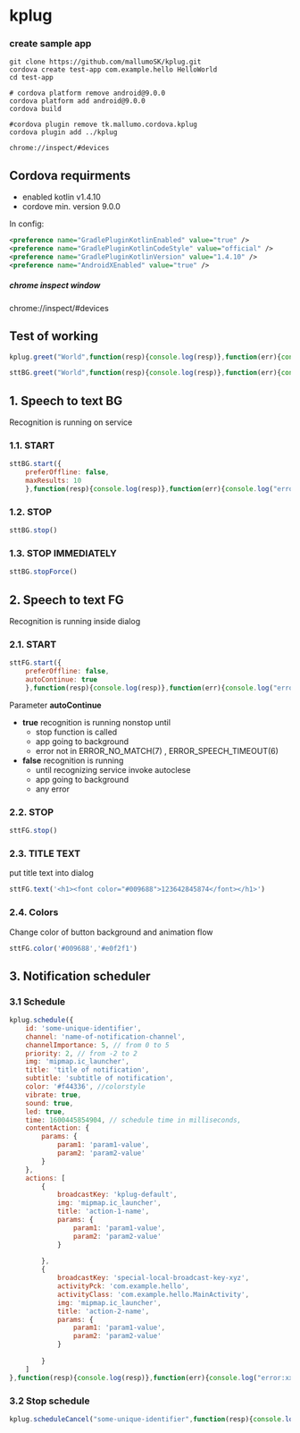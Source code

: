 # kplug

### create sample app
```shell script
git clone https://github.com/mallumoSK/kplug.git
cordova create test-app com.example.hello HelloWorld
cd test-app

# cordova platform remove android@9.0.0
cordova platform add android@9.0.0
cordova build

#cordova plugin remove tk.mallumo.cordova.kplug
cordova plugin add ../kplug

chrome://inspect/#devices
```

## Cordova requirments
* enabled kotlin v1.4.10
* cordove min. version 9.0.0

In config:
```xml
<preference name="GradlePluginKotlinEnabled" value="true" />
<preference name="GradlePluginKotlinCodeStyle" value="official" />
<preference name="GradlePluginKotlinVersion" value="1.4.10" />
<preference name="AndroidXEnabled" value="true" />
```

##### chrome inspect window 
chrome://inspect/#devices

## Test of working
```js
kplug.greet("World",function(resp){console.log(resp)},function(err){console.log("error:xxx ->" + err)})

sttBG.greet("World",function(resp){console.log(resp)},function(err){console.log("error:xxx ->" + err)})
```

## 1. Speech to text BG
Recognition is running on service
### 1.1. START
```js
sttBG.start({
	preferOffline: false,
	maxResults: 10	
	},function(resp){console.log(resp)},function(err){console.log("error:xxx ->" + err)})
```
### 1.2. STOP
```js
sttBG.stop()
```
### 1.3. STOP IMMEDIATELY
```js
sttBG.stopForce()
```

## 2. Speech to text FG
Recognition is running inside dialog
### 2.1. START
```js
sttFG.start({
	preferOffline: false,
	autoContinue: true	
	},function(resp){console.log(resp)},function(err){console.log("error:xxx ->" + err)})
```
Parameter **autoContinue** 
* **true** recognition is running nonstop until 
	* stop function is called 
	* app going to background 
	* error not in ERROR_NO_MATCH(7) , ERROR_SPEECH_TIMEOUT(6)
* **false** recognition is running 
	* until recognizing service invoke autoclese
	* app going to background 
	* any error


### 2.2. STOP
```js
sttFG.stop()
```
### 2.3. TITLE TEXT
put title text into dialog 
```js
sttFG.text('<h1><font color="#009688">123642845874</font></h1>')
```

### 2.4. Colors
Change color of button background and animation flow
```js
sttFG.color('#009688','#e0f2f1')
```
## 3. Notification scheduler
### 3.1 Schedule
```js
kplug.schedule({
	id: 'some-unique-identifier',
	channel: 'name-of-notification-channel',
	channelImportance: 5, // from 0 to 5 
	priority: 2, // from -2 to 2
	img: 'mipmap.ic_launcher',
	title: 'title of notification',
	subtitle: 'subtitle of notification',
	color: '#f44336', //colorstyle
	vibrate: true,
	sound: true,
	led: true,
	time: 1600445854904, // schedule time in milliseconds,
	contentAction: {
		params: {
			param1: 'param1-value',
			param2: 'param2-value'		
		}
	},
	actions: [
		{
			broadcastKey: 'kplug-default',		
			img: 'mipmap.ic_launcher',
			title: 'action-1-name',
			params: {
				param1: 'param1-value',
				param2: 'param2-value'		
			}
		
		},
		{
			broadcastKey: 'special-local-broadcast-key-xyz',	
			activityPck: 'com.example.hello',
			activityClass: 'com.example.hello.MainActivity',
			img: 'mipmap.ic_launcher',
			title: 'action-2-name',
			params: {
				param1: 'param1-value',
				param2: 'param2-value'		
			}
		
		}
	]
},function(resp){console.log(resp)},function(err){console.log("error:xxx ->" + err)})
```

### 3.2 Stop schedule
```js
kplug.scheduleCancel("some-unique-identifier",function(resp){console.log(resp)},function(err){console.log("error:xxx ->" + err)})
```

